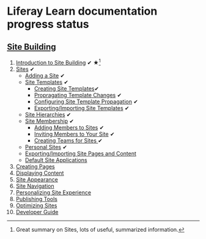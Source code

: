 # Liferay Learn documentation progress status

## [Site Building](https://learn.liferay.com/w/dxp/site-building)
1. [Introduction to Site Building](https://learn.liferay.com/w/dxp/site-building/introduction-to-site-building) &#10004; &#9733;[^1]
1. [Sites](https://learn.liferay.com/w/dxp/site-building/sites) &#10004;
   * [Adding a Site](https://learn.liferay.com/w/dxp/site-building/sites/adding-a-site) &#10004;
   * [Site Templates](https://learn.liferay.com/w/dxp/site-building/sites/site-templates) &#10004;
     * [Creating Site Templates](https://learn.liferay.com/w/dxp/site-building/sites/site-templates/creating-site-templates)&#10004;
     * [Propragating Template Changes](https://learn.liferay.com/w/dxp/site-building/sites/site-templates/propagating-template-changes) &#10004;
     * [Configuring Site Template Propagation](https://learn.liferay.com/w/dxp/site-building/sites/site-templates/configuring-site-template-propagation) &#10004;
     * [Exporting/Importing Site Templates](https://learn.liferay.com/w/dxp/site-building/sites/site-templates/exporting-importing-site-templates) &#10004;
   * [Site Hierarchies](https://learn.liferay.com/w/dxp/site-building/sites/site-hierarchies) &#10004;
   * [Site Membership](https://learn.liferay.com/w/dxp/site-building/sites/site-membership) &#10004;
     * [Adding Members to Sites](https://learn.liferay.com/w/dxp/site-building/sites/site-membership/adding-members-to-sites) &#10004;
     * [Inviting Members to Your Site](https://learn.liferay.com/w/dxp/site-building/sites/site-membership/inviting-members-to-your-site) &#10004;
     * [Creating Teams for Sites ](https://learn.liferay.com/w/dxp/site-building/sites/site-membership/creating-teams-for-sites) &#10004;
   * [Personal Sites](https://learn.liferay.com/w/dxp/site-building/sites/personal-sites) &#10004;
   * [Exporting/Importing Site Pages and Content]()
   * [Default Site Applications]()
1. [Creating Pages]()
1. [Displaying Content]()
1. [Site Appearance]()
1. [Site Navigation]()
1. [Personalizing Site Experience]()
1. [Publishing Tools]()
1. [Optimizing Sites]()
1. [Developer Guide]()


[^1]: Great summary on Sites, lots of useful, summarized information.